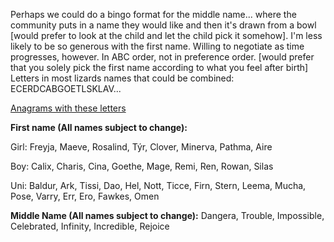 Perhaps we could do a bingo format for the middle name... where the community puts in a name they would like and then it's drawn from a bowl [would prefer to look at the child and let the child pick it somehow]. 
I'm less likely to be so generous with the first name. Willing to negotiate as time progresses, however. In ABC order, not in preference order. [would prefer that you solely pick the first name according to what you feel after birth]
Letters in most lizards names that could be combined: ECERDCABGOETLSKLAV...

[Anagrams with these letters](https://word.tips/unscramble/ECERDCABGOETLSK?v=v348)

**First name (All names subject to change):**

Girl: Freyja, Maeve, Rosalind, Týr, Clover, Minerva, Pathma, Aire

Boy: Calix, Charis, Cina, Goethe, Mage, Remi, Ren, Rowan, Silas

Uni: Baldur, Ark, Tissi, Dao, Hel, Nott, Ticce, Firn, Stern, Leema, Mucha, Pose, Varry, Err, Ero, Fawkes, Omen

**Middle Name (All names subject to change):**
Dangera, Trouble, Impossible, Celebrated, Infinity, Incredible, Rejoice
